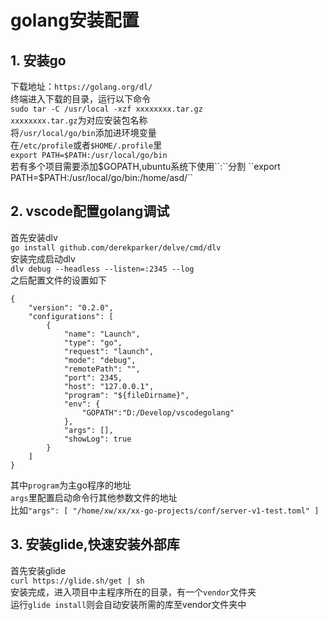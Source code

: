 # golang安装配置  
## 1. 安装go  
下载地址：``https://golang.org/dl/``  
终端进入下载的目录，运行以下命令  
``sudo tar -C /usr/local -xzf xxxxxxxx.tar.gz``  
``xxxxxxxx.tar.gz``为对应安装包名称  
将``/usr/local/go/bin``添加进环境变量  
在``/etc/profile``或者``$HOME/.profile``里  
``export PATH=$PATH:/usr/local/go/bin``  
若有多个项目需要添加$GOPATH,ubuntu系统下使用``:``分割  
``export PATH=$PATH:/usr/local/go/bin:/home/asd/``  


## 2. vscode配置golang调试  
首先安装dlv  
``go install github.com/derekparker/delve/cmd/dlv``  
安装完成启动dlv  
``dlv debug --headless --listen=:2345 --log``  
之后配置文件的设置如下  
```
{
    "version": "0.2.0",
    "configurations": [
        {
            "name": "Launch",
            "type": "go",
            "request": "launch",
            "mode": "debug",
            "remotePath": "",
            "port": 2345,
            "host": "127.0.0.1",
            "program": "${fileDirname}",
            "env": {
                "GOPATH":"D:/Develop/vscodegolang"
            },
            "args": [],
            "showLog": true
        }
    ]
}
```  
其中``program``为主go程序的地址  
``args``里配置启动命令行其他参数文件的地址  
比如``"args": [
                "/home/xw/xx/xx-go-projects/conf/server-v1-test.toml"
            ]``
## 3. 安装glide,快速安装外部库  
首先安装glide  
``curl https://glide.sh/get | sh``  
安装完成，进入项目中主程序所在的目录，有一个``vendor``文件夹  
运行``glide install``则会自动安装所需的库至vendor文件夹中  
